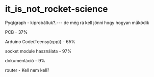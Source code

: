 # it_is_not_rocket-science
Pyqtgraph - kiprobáltuk?.--- de még rá kell jönni hogy hogyan müködik

PCB - 37%

Arduino Code(Teensy(cpp)) - 65%

socket module használata - 97%

dokumentáció - 9%

router - Kell nem kell?

